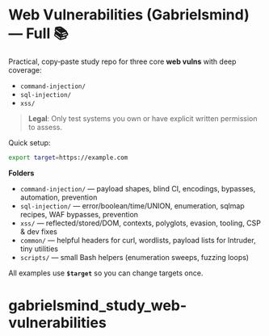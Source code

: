 # Web Vulnerabilities (Gabrielsmind) — Full 📚

Practical, copy‑paste study repo for three core **web vulns** with deep coverage:
- `command-injection/`
- `sql-injection/`
- `xss/`

> **Legal**: Only test systems you own or have explicit written permission to assess.

Quick setup:
```bash
export target=https://example.com
```

**Folders**
- `command-injection/` — payload shapes, blind CI, encodings, bypasses, automation, prevention
- `sql-injection/` — error/boolean/time/UNION, enumeration, sqlmap recipes, WAF bypasses, prevention
- `xss/` — reflected/stored/DOM, contexts, polyglots, evasion, tooling, CSP & dev fixes
- `common/` — helpful headers for curl, wordlists, payload lists for Intruder, tiny utilities
- `scripts/` — small Bash helpers (enumeration sweeps, fuzzing loops)

All examples use **`$target`** so you can change targets once.
# gabrielsmind_study_web-vulnerabilities
